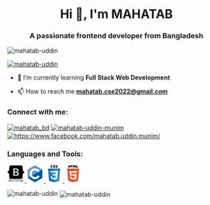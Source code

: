<h1 align="center">Hi 👋, I'm MAHATAB</h1>
<h3 align="center">A passionate frontend developer from Bangladesh</h3>

<p align="left"> <img src="https://komarev.com/ghpvc/?username=mahatab-uddin&label=Profile%20views&color=0e75b6&style=flat" alt="mahatab-uddin" /> </p>

<p align="left"> <a href="https://github.com/ryo-ma/github-profile-trophy"><img src="https://github-profile-trophy.vercel.app/?username=mahatab-uddin" alt="mahatab-uddin" /></a> </p>

- 🌱 I’m currently learning **Full Stack Web Development**

- 📫 How to reach me **mahatab.cse2022@gmail.com**

<h3 align="left">Connect with me:</h3>
<p align="left">
<a href="https://twitter.com/mahatab_bd" target="blank"><img align="center" src="https://raw.githubusercontent.com/rahuldkjain/github-profile-readme-generator/master/src/images/icons/Social/twitter.svg" alt="mahatab_bd" height="30" width="40" /></a>
<a href="https://linkedin.com/in/mahatab-uddin-munim" target="blank"><img align="center" src="https://raw.githubusercontent.com/rahuldkjain/github-profile-readme-generator/master/src/images/icons/Social/linked-in-alt.svg" alt="mahatab-uddin-munim" height="30" width="40" /></a>
<a href="https://fb.com/https://www.facebook.com/mahatab.uddin.munim/" target="blank"><img align="center" src="https://raw.githubusercontent.com/rahuldkjain/github-profile-readme-generator/master/src/images/icons/Social/facebook.svg" alt="https://www.facebook.com/mahatab.uddin.munim/" height="30" width="40" /></a>
</p>

<h3 align="left">Languages and Tools:</h3>
<p align="left"> <a href="https://getbootstrap.com" target="_blank" rel="noreferrer"> <img src="https://raw.githubusercontent.com/devicons/devicon/master/icons/bootstrap/bootstrap-plain-wordmark.svg" alt="bootstrap" width="40" height="40"/> </a> <a href="https://www.cprogramming.com/" target="_blank" rel="noreferrer"> <img src="https://raw.githubusercontent.com/devicons/devicon/master/icons/c/c-original.svg" alt="c" width="40" height="40"/> </a> <a href="https://www.w3schools.com/css/" target="_blank" rel="noreferrer"> <img src="https://raw.githubusercontent.com/devicons/devicon/master/icons/css3/css3-original-wordmark.svg" alt="css3" width="40" height="40"/> </a> <a href="https://www.w3.org/html/" target="_blank" rel="noreferrer"> <img src="https://raw.githubusercontent.com/devicons/devicon/master/icons/html5/html5-original-wordmark.svg" alt="html5" width="40" height="40"/> </a> </p>

<p><img align="left" src="https://github-readme-stats.vercel.app/api/top-langs?username=mahatab-uddin&show_icons=true&locale=en&layout=compact" alt="mahatab-uddin" /></p>

<p>&nbsp;<img align="center" src="https://github-readme-stats.vercel.app/api?username=mahatab-uddin&show_icons=true&locale=en" alt="mahatab-uddin" /></p>


